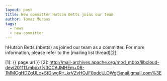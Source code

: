 ```yaml
---
layout: post
title: New committer Hutson Betts joins our team
author: Tomaz Muraus
tags:
  - news
  - new committer
---
```


hHutson Betts (hbetts) as joined our team as a committer. For more
information, please refer to the [mailing list thread][2].

[1]: {{ page.url }}
[2]: http://mail-archives.apache.org/mod_mbox/libcloud-dev/201111.mbox/%3CCAJMHEm+08-1MMCgHDZgULc+StDiwgR+_krVZvHOJF0odcU_OWg@mail.gmail.com%3E
